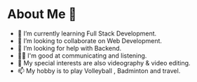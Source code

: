 # About Me 👋

- 🌱 I’m currently learning Full Stack Development.
- 👯 I’m looking to collaborate on Web Development.
- 🤔 I’m looking for help with Backend.
- 🥷🏻 I'm good at communicating and listening.
- 💬 My special interests are also videography & video editing.
- 📫 My hobby is to play Volleyball , Badminton and travel.
   

